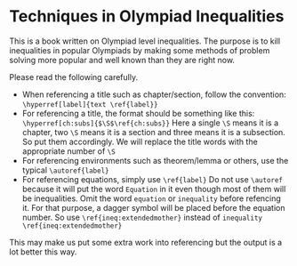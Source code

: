 # Techniques in Olympiad Inequalities

This is a book written on Olympiad level inequalities. The purpose is to kill inequalities in popular Olympiads by making some methods of problem solving more popular and well known than they are right now.

Please read the following carefully.
* When referencing a title such as chapter/section, follow the convention: `\hyperref[label]{text \ref{label}}`
* For referencing a title, the format should be something like this: `\hyperref[ch:subs]{$\S$\ref{ch:subs}}`
  Here a single `\S` means it is a chapter, two `\S` means it is a section and three means it is a subsection. So put them accordingly. We will replace the title words with the     appropriate number of `\S`
* For referencing environments such as theorem/lemma or others, use the typical `\autoref{label}`
* For referencing equations, simply use `\ref{label}` Do not use `\autoref` because it will put the word `Equation` in it even though most of them will be inequalities. Omit the word `equation` or `inequality` before refencing it. For that purpose, a dagger symbol will be placed before the equation number. So use `\ref{ineq:extendedmother}` instead of `inequality \ref{ineq:extendedmother}`

This may make us put some extra work into referencing but the output is a lot better this way.
